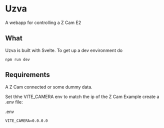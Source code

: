 # Uzva

A webapp for controlling a Z Cam E2

## What

Uzva is built with Svelte. To get up a dev environment do

`npm run dev`

## Requirements

A Z Cam connected or some dummy data.

Set thhe VITE_CAMERA env to match the ip of the Z Cam
Example create a .env file:

.env
```
VITE_CAMERA=0.0.0.0
```
  
